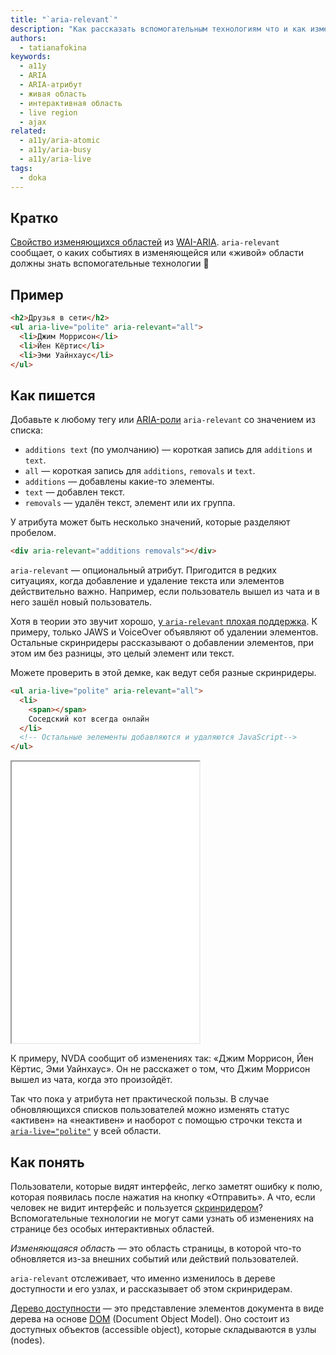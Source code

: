 ```yaml
---
title: "`aria-relevant`"
description: "Как рассказать вспомогательным технологиям что и как изменилось на странице?"
authors:
  - tatianafokina
keywords:
  - a11y
  - ARIA
  - ARIA-атрибут
  - живая область
  - интерактивная область
  - live region
  - ajax
related:
  - a11y/aria-atomic
  - a11y/aria-busy
  - a11y/aria-live
tags:
  - doka
---
```


## Кратко

[Свойство изменяющихся областей](/a11y/aria-attrs/#atributy-izmenyayushchihsya-oblastey) из [WAI-ARIA](/a11y/aria-intro/#specifikaciya). `aria-relevant` сообщает, о каких событиях в изменяющейся или «живой» области должны знать вспомогательные технологии 🤖

## Пример

```html
<h2>Друзья в сети</h2>
<ul aria-live="polite" aria-relevant="all">
  <li>Джим Моррисон</li>
  <li>Йен Кёртис</li>
  <li>Эми Уайнхаус</li>
</ul>
```

## Как пишется

Добавьте к любому тегу или [ARIA-роли](/a11y/aria-roles/) `aria-relevant` со значением из списка:

- `additions text` (по умолчанию) — короткая запись для `additions` и `text`.
- `all` — короткая запись для `additions`, `removals` и `text`.
- `additions` — добавлены какие-то элементы.
- `text` — добавлен текст.
- `removals` — удалён текст, элемент или их группа.

У атрибута может быть несколько значений, которые разделяют пробелом.

```html
<div aria-relevant="additions removals"></div>
```

`aria-relevant` — опциональный атрибут. Пригодится в редких ситуациях, когда добавление и удаление текста или элементов действительно важно. Например, если пользователь вышел из чата и в него зашёл новый пользователь.

Хотя в теории это звучит хорошо, [у `aria-relevant` плохая поддержка](https://a11ysupport.io/tech/aria/aria-relevant_attribute). К примеру, только JAWS и VoiceOver объявляют об удалении элементов. Остальные скринридеры рассказывают о добавлении элементов, при этом им без разницы, это целый элемент или текст.

Можете проверить в этой демке, как ведут себя разные скринридеры.

```html
<ul aria-live="polite" aria-relevant="all">
  <li>
    <span></span>
    Соседский кот всегда онлайн
  </li>
  <!-- Остальные эелементы добавляются и удаляются JavaScript-->
</ul>
```

<iframe title="Список друзей с aria-relevant" src="demos/friends-list/" height="450"></iframe>

К примеру, NVDA сообщит об изменениях так: «<!-- yaspeller ignore:start -->Джим Моррисон, Йен Кёртис, Эми Уайнхаус<!-- yaspeller ignore:end -->». Он не расскажет о том, что <!-- yaspeller ignore:start -->Джим Моррисон<!-- yaspeller ignore:end --> вышел из чата, когда это произойдёт.

Так что пока у атрибута нет практической пользы. В случае обновляющихся списков пользователей можно изменять статус «активен» на «неактивен» и наоборот с помощью строчки текста и [`aria-live="polite"`](/a11y/aria-live/) у всей области.

## Как понять

Пользователи, которые видят интерфейс, легко заметят ошибку к полю, которая появилась после нажатия на кнопку «Отправить». А что, если человек не видит интерфейс и пользуется [скринридером](/a11y/screenreaders/)? Вспомогательные технологии не могут сами узнать об изменениях на странице без особых интерактивных областей.

_Изменяющаяся область_ — это область страницы, в которой что-то обновляется из-за внешних событий или действий пользователей.

`aria-relevant` отслеживает, что именно изменилось в дереве доступности и его узлах, и рассказывает об этом скринридерам.

[Дерево доступности](/a11y/screenreaders/#derevo-dostupnosti) — это представление элементов документа в виде дерева на основе [DOM](/js/dom/) (Document Object Model). Оно состоит из доступных объектов (accessible object), которые складываются в узлы (nodes).
